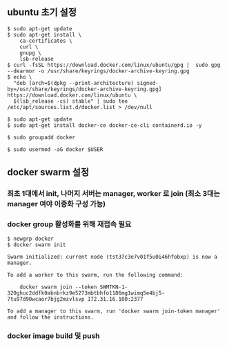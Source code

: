 ## ubuntu 초기 설정

``` console
$ sudo apt-get update
$ sudo apt-get install \
    ca-certificates \
    curl \
    gnupg \
    lsb-release
$ curl -fsSL https://download.docker.com/linux/ubuntu/gpg |  sudo gpg --dearmor -o /usr/share/keyrings/docker-archive-keyring.gpg
$ echo \
  "deb [arch=$(dpkg --print-architecture) signed-by=/usr/share/keyrings/docker-archive-keyring.gpg] https://download.docker.com/linux/ubuntu \
  $(lsb_release -cs) stable" | sudo tee /etc/apt/sources.list.d/docker.list > /dev/null

$ sudo apt-get update 
$ sudo apt-get install docker-ce docker-ce-cli containerd.io -y

$ sudo groupadd docker

$ sudo usermod -aG docker $USER

```

## docker swarm 설정 
### 최초 1대에서 init, 나머지 서버는 manager, worker 로 join (최소 3대는 manager 여야 이중화 구성 가능)
### docker group 활성화를 위해 재접속 필요

```console 
$ newgrp docker
$ docker swarm init

Swarm initialized: current node (tst37c3e7v01f5u0i46hfobxp) is now a manager.

To add a worker to this swarm, run the following command:

    docker swarm join --token SWMTKN-1-320ghuc2ddfk0abnbrkz9e5273mbtbhfo1186mg1wimq5e4bj5-7tu97d90wcaor7bjg2mzvlsvp 172.31.16.100:2377

To add a manager to this swarm, run 'docker swarm join-token manager' and follow the instructions.
```

### docker image build 및 push
